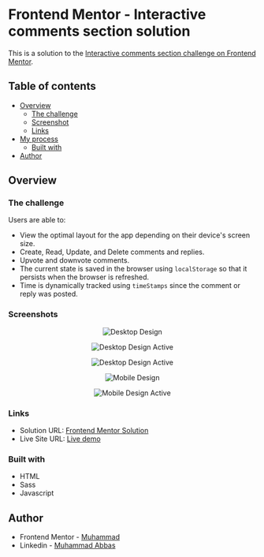 # Frontend Mentor - Interactive comments section solution

This is a solution to the [Interactive comments section challenge on Frontend Mentor](https://www.frontendmentor.io/challenges/interactive-comments-section-iG1RugEG9).

## Table of contents

- [Overview](#overview)
  - [The challenge](#the-challenge)
  - [Screenshot](#screenshot)
  - [Links](#links)
- [My process](#my-process)
  - [Built with](#built-with)
- [Author](#author)

## Overview

### The challenge

Users are able to:

- View the optimal layout for the app depending on their device's screen size.
- Create, Read, Update, and Delete comments and replies.
- Upvote and downvote comments.
- The current state is saved in the browser using `localStorage` so that it persists when the browser is refreshed.
- Time is dynamically tracked using `timeStamps` since the comment or reply was posted.

### Screenshots

<p align="center">
  <img src="https://res.cloudinary.com/dx2mn0ic0/image/upload/v1700214174/FEM%20-%20Comment%20Section/Design/desktop-preview_qvvwfy.jpg" alt="Desktop Design"/>
</p>

<p align="center">
  <img src="https://res.cloudinary.com/dx2mn0ic0/image/upload/v1700214174/FEM%20-%20Comment%20Section/Design/active-states_kedsz7.jpg" alt="Desktop Design Active"/>
</p>

<p align="center">
  <img src="https://res.cloudinary.com/dx2mn0ic0/image/upload/v1700214174/FEM%20-%20Comment%20Section/Design/desktop-modal_zvdgeg.jpg" alt="Desktop Design Active"/>
</p>

<p align="center">
  <img src="https://res.cloudinary.com/dx2mn0ic0/image/upload/v1700214174/FEM%20-%20Comment%20Section/Design/mobile-design_kk0q8p.jpg" alt="Mobile Design"/>
</p>

<p align="center">
  <img src="https://res.cloudinary.com/dx2mn0ic0/image/upload/v1700214174/FEM%20-%20Comment%20Section/Design/mobile-modal_eraray.jpg" alt="Mobile Design Active"/>
</p>

### Links

- Solution URL: [Frontend Mentor Solution](https://www.frontendmentor.io/solutions/interactive-comments-section-iALeB4NcJu)
- Live Site URL: [Live demo](https://fem-comment-section.netlify.app/)

### Built with

- HTML
- Sass
- Javascript

## Author

- Frontend Mentor - [Muhammad](https://www.frontendmentor.io/profile/mu-abbas)
- Linkedin - [Muhammad Abbas](https://www.linkedin.com/in/mu-abbas/)
